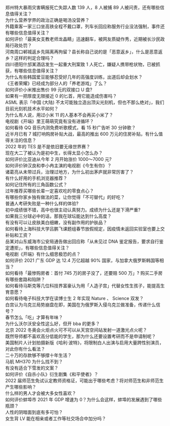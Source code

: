 郑州特大暴雨灾害瞒报死亡失踪人数 139 人，8 人被捕 89 人被问责，还有哪些信息值得关注？  
为什么营养学界的政治正确是喝汤没营养？  
外籍乘客一家三口坐高铁全程不戴口罩，列车长回应称服务行业没法强制，事件还有哪些信息值得关注？  
如何评价「最美女支教老师龙晶睛」迅速翻车，被网友质疑作秀，近期被长沙民政局行政处罚？  
河南周口郸城返乡先隔离再拘留？县长称自己说的是「恶意返乡」，什么是恶意返乡？这样的判定合理吗？  
四川德阳什邡某酒店发生一起重大刑案致 1 人死亡，嫌疑人携带枪状物，已被抓获，有哪些信息值得关注？  
为什么有些韩国爱豆能够忍受好几年的高强度训练，出道后却会划水？  
《王者荣耀》已经成为部分人的「养老游戏」了么？  
如何评价小米推出售价 99 元的双接口 U 盘?  
如果有一把厚度无限接近 0 的匕首，用它能造成伤害吗？  
ASML 表示「中国 (大陆) 不太可能独立造出顶尖光刻机，但也不那么绝对」，我们目前光刻机技术水平如何？  
为什么有人说，用过小米 11 的人基本不会再买小米了？  
电视剧《开端》里王萌萌究竟有没有进循环？  
如何看待 QQ 音乐内测免费听歌模式，看 15 秒广告听 30 分钟歌？  
近半月已有 7 城打响购房补贴大战，最高的推出 600 万元的住房补贴，有什么值得关注的信息？  
2022 年的 TES 是不是依旧要无缘世界赛？  
现在大二了被认为是初中生，长得太显小怎么办？  
如何评价比亚迪从今年 2 月开始涨价 1000～7000 元?  
如何评价钟汉良和李小冉主演的电视剧《今生有你》？  
诸葛亮从未带过兵，治理过地方，为什么初出茅庐就非常厉害了？  
有什么好用的手机浏览器推荐？  
如何记住所有的三角函数公式？  
过年推荐买哪些长辈一定喜欢吃的零食点心？  
有哪些你家乡独有做法的菜，让你觉得「不可替代」的好吃？  
普通人考研失败是一种什么样的体验?  
初中成绩很不错，高中也很主动认真努力。成绩为什么还是下滑严重?  
如果我三分球必中的话，那我在球坛能达到什么高度？  
有没有可以让皮肤美白细嫩，没有副作用的护肤品？  
如何看待上海科技大学吕鹏飞课题组春节放假规定，因疫情未返回实验室也要上交补贴和工资？  
岳某对山东威海市公安局通告做出回应称「从未见过 DNA 鉴定报告，要求自行鉴定遭拒」，有哪些信息值得关注？  
电视剧《开端》有什么细思极恐的点？  
如何评价 2021 广东 GDP 达 12.4 万亿超越 90% 国家，与加拿大俄罗斯韩国等相当？  
如何看待「最惨购房者：首付 745 万的房子没了，还要赔 500 万」? 购买二手房有哪些套路和陷阱？  
如何看待马斯克等几位科技界富豪认为用「人造子宫」代替女性生孩子，能提高生育意愿？  
如何看待电子科技大学在读博士生 2 年实现 Nature 、 Science 双发？  
白宫认为乌克兰局势崩盘在即，美国在为俄罗斯入侵乌克兰做准备，传递什么信号？  
春节怎么「吃」才算有年味？  
为什么沃尔沃安全性这么好，但开 bba 的更多？  
北京 2022 冬奥会火炬点火可不可以从天宫空间站发射一道激光点火呢？  
既然导师都不喜欢高分低能的学生，那为什么还要设置考研而不是申请制呢？  
美国制片人计划拍摄新版《哈利·波特》，将限制白人出演与启用大量跨性别演员，对此你有什么看法？  
二十万的存款够不够撑十年生活？  
马航 MH370 为什么找不到？  
有没有适合下雪发的文案？  
如何评价《自杀小队》衍生剧集《和平使者》？  
2022 届师范生免试认定教师资格证，可能出于哪些考虑？将对师范生和非师范生产生哪些影响？  
什么样的男人才会被大多女性喜欢？  
如何评价蚌埠市 2021 年 GDP 增速为 0？为什么会这样，蚌埠的发展遇到了哪些瓶颈？  
人性的阴暗面到底有多可怕？  
女生背 LV 能在相亲或者工作等社交场合中加分吗？  
